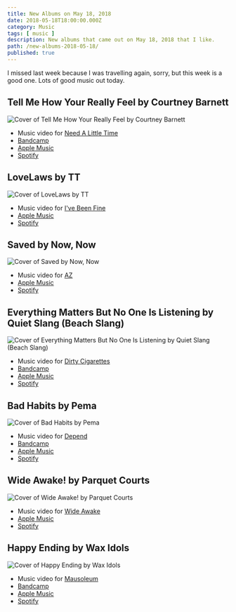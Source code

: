 ```yaml
---
title: New Albums on May 18, 2018
date: 2018-05-18T18:00:00.000Z
category: Music
tags: [ music ]
description: New albums that came out on May 18, 2018 that I like.
path: /new-albums-2018-05-18/
published: true
---
```


I missed last week because I was travelling again, sorry, but this week is a good one. Lots of good music out today.

## Tell Me How Your Really Feel by Courtney Barnett

![Cover of Tell Me How Your Really Feel by Courtney Barnett](courtney-barnett-tell-me-how-you-really-feel.jpg)

- Music video for [Need A Little Time](https://www.youtube.com/watch?v=TISIPNpRuoY)
- [Bandcamp](https://courtneybarnett.bandcamp.com/album/tell-me-how-you-really-feel)
- [Apple Music](https://itunes.apple.com/at/album/tell-me-how-you-really-feel/1336513196?l=en)
- [Spotify](https://open.spotify.com/album/3jEJprNMZP5MhTkzPRMOGe)

## LoveLaws by TT

![Cover of LoveLaws by TT](tt-lovelaws.jpg)

- Music video for [I've Been Fine](https://www.youtube.com/watch?v=q1Bs5CXlpkE)
- [Apple Music](https://itunes.apple.com/at/album/lovelaws/1353124165?l=en)
- [Spotify](https://open.spotify.com/album/3wjgJajGlHY57J075PDGae)

## Saved by Now, Now

![Cover of Saved by Now, Now](now-now-saved.jpg)

- Music video for [AZ](https://www.youtube.com/watch?v=ldg_HU4_3RU)
- [Apple Music](https://itunes.apple.com/at/album/saved/1365088448?l=en)
- [Spotify](https://open.spotify.com/album/5f276EbQ82axH4MD9m7UNK)

## Everything Matters But No One Is Listening by Quiet Slang (Beach Slang)

![Cover of Everything Matters But No One Is Listening by Quiet Slang (Beach Slang)](quiet-slang-everything-matters.jpg)

- Music video for [Dirty Cigarettes](https://www.youtube.com/watch?v=YF7gvl6foB8)
- [Bandcamp](https://beachslang.bandcamp.com/album/everything-matters-but-no-one-is-listening-quiet-slang)
- [Apple Music](https://itunes.apple.com/at/album/everything-matters-but-no-one-is-listening/1342827090?l=en)
- [Spotify](https://open.spotify.com/album/3VdsZWEth5e0kzYzMRvNS7)

## Bad Habits by Pema

![Cover of Bad Habits by Pema](pema-bad-habits.jpg)

- Music video for [Depend](https://www.youtube.com/watch?v=b4Cw2ARZnR0)
- [Bandcamp](https://whoispema.bandcamp.com/album/bad-habits)
- [Apple Music](https://itunes.apple.com/at/album/bad-habits/1351998056?l=en)
- [Spotify](https://open.spotify.com/album/7CDbqmBgq2aWHrJtetwdtI)

## Wide Awake! by Parquet Courts

![Cover of Wide Awake! by Parquet Courts](parquet-courts-wide-awake.jpg)

- Music video for [Wide Awake](https://www.youtube.com/watch?v=eZXS8Jpkiac)
- [Apple Music](https://itunes.apple.com/at/album/wide-awake/1342585603?l=en)
- [Spotify](https://open.spotify.com/album/5uTI2HcpAywDP8Vo1DpJta)

## Happy Ending by Wax Idols

![Cover of Happy Ending by Wax Idols](wax-idols-happy-ending.jpg)

- Music video for [Mausoleum](https://www.youtube.com/watch?v=Ps0QOAiXY3M)
- [Bandcamp](https://waxidols.bandcamp.com/album/happy-ending)
- [Apple Music](https://itunes.apple.com/at/album/happy-ending/1357550546?l=en)
- [Spotify](https://open.spotify.com/album/46zJq4vNTm2676b86ynOPQ)


